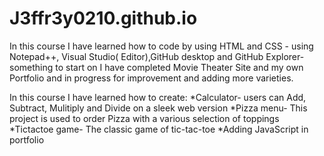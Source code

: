 # J3ffr3y0210.github.io
 
In this course I have learned how to code by using HTML and CSS - using Notepad++, Visual Studio( Editor),GitHub desktop and GitHub Explorer- something to start on I have completed Movie Theater Site and my own Portfolio and in progress for improvement and adding more varieties.

In this course I have learned how to create:
*Calculator- users can Add, Subtract, Mulitiply and Divide on a sleek web version
*Pizza menu- This project is used to order Pizza with a various selection of toppings
*Tictactoe game- The classic game of tic-tac-toe
*Adding JavaScript in portfolio